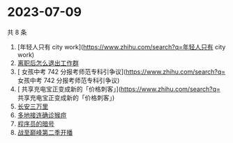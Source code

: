 # 2023-07-09

共 8 条

<!-- BEGIN -->
<!-- 最后更新时间 Sun Jul 09 2023 20:22:58 GMT+0800 (China Standard Time) -->

1. [年轻人只有 city work](https://www.zhihu.com/search?q=年轻人只有 city work)
1. [离职后怎么退出工作群](https://www.zhihu.com/search?q=离职后怎么退出工作群)
1. [	女孩中考 742 分报考师范专科引争议](https://www.zhihu.com/search?q=	女孩中考
   742 分报考师范专科引争议)
1. [	共享充电宝正变成新的「价格刺客」](https://www.zhihu.com/search?q=	共享充电宝正变成新的「价格刺客」)
1. [长安三万里](https://www.zhihu.com/search?q=长安三万里)
1. [多地接连确诊猴痘](https://www.zhihu.com/search?q=多地接连确诊猴痘)
1. [程序员的暗号](https://www.zhihu.com/search?q=程序员的暗号)
1. [战至巅峰第二季开播](https://www.zhihu.com/search?q=战至巅峰第二季开播)

<!-- END -->
